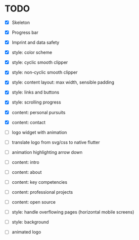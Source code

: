 # TODO

* [x] Skeleton

* [x] Progress bar

* [x] Imprint and data safety

* [x] style: color scheme

* [x] style: cyclic smooth clipper

* [x] style: non-cyclic smooth clipper 

* [x] style: content layout: max width, sensible padding

* [x] style: links and buttons

* [x] style: scrolling progress

* [x] content: personal pursuits

* [x] content: contact

* [ ] logo widget with animation

* [ ] translate logo from svg/css to native flutter

* [ ] animation highlighting arrow down

* [ ] content: intro

* [ ] content: about

* [ ] content: key competencies

* [ ] content: professional projects

* [ ] content: open source

* [ ] style: handle overflowing pages (horizontal mobile screens)

* [ ] style: background

* [ ] animated logo
